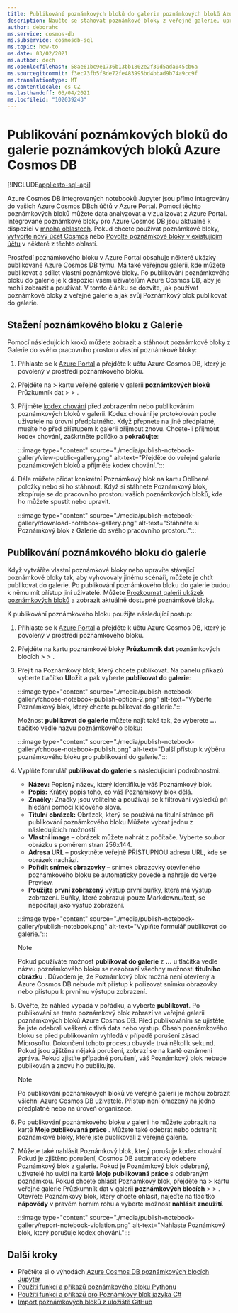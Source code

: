 ```yaml
---
title: Publikování poznámkových bloků do galerie poznámkových bloků Azure Cosmos DB
description: Naučte se stahovat poznámkové bloky z veřejné galerie, upravovat je a publikovat vlastní poznámkové bloky do galerie.
author: deborahc
ms.service: cosmos-db
ms.subservice: cosmosdb-sql
ms.topic: how-to
ms.date: 03/02/2021
ms.author: dech
ms.openlocfilehash: 58ae61bc9e1736b13bb1802e2f39d5ada045cb6a
ms.sourcegitcommit: f3ec73fb5f8de72fe483995bd4bbad9b74a9cc9f
ms.translationtype: MT
ms.contentlocale: cs-CZ
ms.lasthandoff: 03/04/2021
ms.locfileid: "102039243"
---
```

# <a name="publish-notebooks-to-the-azure-cosmos-db-notebook-gallery"></a>Publikování poznámkových bloků do galerie poznámkových bloků Azure Cosmos DB
[!INCLUDE[appliesto-sql-api](includes/appliesto-sql-api.md)]

Azure Cosmos DB integrovaných notebooků Jupyter jsou přímo integrovány do vašich Azure Cosmos DBch účtů v Azure Portal. Pomocí těchto poznámkových bloků můžete data analyzovat a vizualizovat z Azure Portal. Integrované poznámkové bloky pro Azure Cosmos DB jsou aktuálně k dispozici v [mnoha oblastech](https://azure.microsoft.com/global-infrastructure/services/?products=cosmos-db&regions=all). Pokud chcete používat poznámkové bloky, [vytvořte nový účet Cosmos](create-cosmosdb-resources-portal.md) nebo [Povolte poznámkové bloky v existujícím účtu](enable-notebooks.md) v některé z těchto oblastí.

Prostředí poznámkového bloku v Azure Portal obsahuje některé ukázky publikované Azure Cosmos DB týmu. Má také veřejnou galerii, kde můžete publikovat a sdílet vlastní poznámkové bloky. Po publikování poznámkového bloku do galerie je k dispozici všem uživatelům Azure Cosmos DB, aby je mohli zobrazit a používat. V tomto článku se dozvíte, jak používat poznámkové bloky z veřejné galerie a jak svůj Poznámkový blok publikovat do galerie.

## <a name="download-a-notebook-from-the-gallery"></a>Stažení poznámkového bloku z Galerie

Pomocí následujících kroků můžete zobrazit a stáhnout poznámkové bloky z Galerie do svého pracovního prostoru vlastní poznámkové bloky:

1. Přihlaste se k [Azure Portal](https://portal.azure.com/) a přejděte k účtu Azure Cosmos DB, který je povolený v prostředí poznámkového bloku.

1. Přejděte na   >  kartu veřejné galerie v galerii **poznámkových bloků** Průzkumník dat  >    >   .

1. Přijměte [kodex chování](https://azure.microsoft.com/support/legal/cosmos-db-public-gallery-code-of-conduct/)  před zobrazením nebo publikováním poznámkových bloků v galerii. Kodex chování je protokolován podle uživatele na úrovni předplatného. Když přepnete na jiné předplatné, musíte ho před přístupem k galerii přijmout znovu. Chcete-li přijmout kodex chování, zaškrtněte políčko a **pokračujte**:

   :::image type="content" source="./media/publish-notebook-gallery/view-public-gallery.png" alt-text="Přejděte do veřejné galerie poznámkových bloků a přijměte kodex chování.":::

1. Dále můžete přidat konkrétní Poznámkový blok na kartu Oblíbené položky nebo si ho stáhnout. Když si stáhnete Poznámkový blok, zkopíruje se do pracovního prostoru vašich poznámkových bloků, kde ho můžete spustit nebo upravit.

   :::image type="content" source="./media/publish-notebook-gallery/download-notebook-gallery.png" alt-text="Stáhněte si Poznámkový blok z Galerie do svého pracovního prostoru.":::

## <a name="publish-a-notebook-to-the-gallery"></a>Publikování poznámkového bloku do galerie

Když vytváříte vlastní poznámkové bloky nebo upravíte stávající poznámkové bloky tak, aby vyhovovaly jinému scénáři, můžete je chtít publikovat do galerie. Po publikování poznámkového bloku do galerie budou k němu mít přístup jiní uživatelé. Můžete [Prozkoumat galerii ukázek poznámkových bloků](https://cosmos.azure.com/gallery.html) a zobrazit aktuálně dostupné poznámkové bloky.

K publikování poznámkového bloku použijte následující postup:

1. Přihlaste se k [Azure Portal](https://portal.azure.com/) a přejděte k účtu Azure Cosmos DB, který je povolený v prostředí poznámkového bloku.

1. Přejděte na kartu poznámkové bloky **Průzkumník dat** poznámkových blocích  >    >   .

1. Přejít na Poznámkový blok, který chcete publikovat. Na panelu příkazů vyberte tlačítko **Uložit** a pak vyberte **publikovat do galerie**:

   :::image type="content" source="./media/publish-notebook-gallery/choose-notebook-publish-option-2.png" alt-text="Vyberte Poznámkový blok, který chcete publikovat do galerie.":::

   Možnost **publikovat do galerie** můžete najít také tak, že vyberete **...** tlačítko vedle názvu poznámkového bloku:

   :::image type="content" source="./media/publish-notebook-gallery/choose-notebook-publish.png" alt-text="Další přístup k výběru poznámkového bloku pro publikování do galerie.":::

1. Vyplňte formulář **publikovat do galerie** s následujícími podrobnostmi:

   * **Název:** Popisný název, který identifikuje váš Poznámkový blok.
   * **Popis:**  Krátký popis toho, co váš Poznámkový blok dělá.
   * **Značky:** Značky jsou volitelné a používají se k filtrování výsledků při hledání pomocí klíčového slova.
   * **Titulní obrázek:** Obrázek, který se používá na titulní stránce při publikování poznámkového bloku Můžete vybrat jednu z následujících možností:
   * **Vlastní image** – obrázek můžete nahrát z počítače. Vyberte soubor obrázku s poměrem stran 256x144.
   * **Adresa URL** – poskytněte veřejně PŘÍSTUPNOU adresu URL, kde se obrázek nachází.
   * **Pořídit snímek obrazovky** – snímek obrazovky otevřeného poznámkového bloku se automaticky povede a nahraje do verze Preview.
   * **Použijte první zobrazený** výstup první buňky, která má výstup zobrazení. Buňky, které zobrazují pouze Markdownu/text, se nepočítají jako výstup zobrazení.

   :::image type="content" source="./media/publish-notebook-gallery/publish-notebook.png" alt-text="Vyplňte formulář publikovat do galerie.":::

   > [!NOTE]
   > Pokud používáte možnost **publikovat do galerie** z **...** u tlačítka vedle názvu poznámkového bloku se nezobrazí všechny možnosti **titulního obrázku** . Důvodem je, že Poznámkový blok možná není otevřený a Azure Cosmos DB nebude mít přístup k pořizovat snímku obrazovky nebo přístupu k prvnímu výstupu zobrazení.

1. Ověřte, že náhled vypadá v pořádku, a vyberte **publikovat**. Po publikování se tento poznámkový blok zobrazí ve veřejné galerii poznámkových bloků Azure Cosmos DB. Před publikováním se ujistěte, že jste odebrali veškerá citlivá data nebo výstup. Obsah poznámkového bloku se před publikováním vyhledá v případě porušení zásad Microsoftu. Dokončení tohoto procesu obvykle trvá několik sekund. Pokud jsou zjištěna nějaká porušení, zobrazí se na kartě oznámení zpráva. Pokud zjistíte případné porušení, váš Poznámkový blok nebude publikován a znovu ho publikujte.

   > [!NOTE]
   > Po publikování poznámkových bloků ve veřejné galerii je mohou zobrazit všichni Azure Cosmos DB uživatelé. Přístup není omezený na jedno předplatné nebo na úroveň organizace.

1. Po publikování poznámkového bloku v galerii ho můžete zobrazit na kartě **Moje publikovaná práce** . Můžete také odebrat nebo odstranit poznámkové bloky, které jste publikovali z veřejné galerie.

1. Můžete také nahlásit Poznámkový blok, který porušuje kodex chování. Pokud je zjištěno porušení, Cosmos DB automaticky odebere Poznámkový blok z galerie. Pokud je Poznámkový blok odebraný, uživatelé ho uvidí na kartě **Moje publikovaná práce** s odebraným poznámkou. Pokud chcete ohlásit Poznámkový blok, přejděte na  >  kartu veřejné galerie Průzkumník dat v galerii **poznámkových blocích**  >    >   . Otevřete Poznámkový blok, který chcete ohlásit, najeďte na tlačítko **nápovědy** v pravém horním rohu a vyberte možnost **nahlásit zneužití**.

   :::image type="content" source="./media/publish-notebook-gallery/report-notebook-violation.png" alt-text="Nahlaste Poznámkový blok, který porušuje kodex chování.":::

## <a name="next-steps"></a>Další kroky

* Přečtěte si o výhodách [Azure Cosmos DB poznámkových blocích Jupyter](cosmosdb-jupyter-notebooks.md)
* [Použití funkcí a příkazů poznámkového bloku Pythonu](use-python-notebook-features-and-commands.md)
* [Použití funkcí a příkazů pro Poznámkový blok jazyka C#](use-csharp-notebook-features-and-commands.md)
* [Import poznámkových bloků z úložiště GitHub](import-github-notebooks.md)
